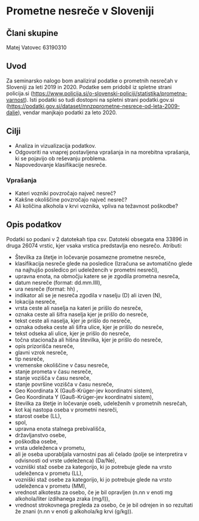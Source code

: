# Prometne nesreče v Sloveniji

## Člani skupine
Matej Vatovec 63190310

## Uvod
Za seminarsko nalogo bom analiziral podatke o prometnih nesrečah v Sloveniji za leti 2019 in 2020. Podatke sem pridobil
iz spletne strani policija.si (https://www.policija.si/o-slovenski-policiji/statistika/prometna-varnost). Isti podatki so tudi dostopni
na spletni strani podatki.gov.si (https://podatki.gov.si/dataset/mnzpprometne-nesrece-od-leta-2009-dalje), vendar manjkajo podatki za leto 2020.


## Cilji
  * Analiza in vizualizacija podatkov.
  * Odgovoriti na vnaprej postavljena vprašanja in na morebitna vprašanja, ki se pojavijo ob reševanju problema.
  * Napovedovanje klasifikacije nesreče.
  
  
  ### Vprašanja
  * Kateri vozniki povzročajo največ nesreč?
  * Kakšne okoliščine povzročajo največ nesreč?
  * Ali količina alkohola v krvi voznika, vpliva na težavnost poškodbe?
  

## Opis podatkov
Podatki so podani v 2 datotekah tipa csv. Datoteki obsegata ena 33896 in druga 26074 vrstic, kjer vsaka vrstica predstavlja eno nesrečo. Atributi:

* Številka za štetje in ločevanje posamezne prometne nesreče,
* klasifikacija nesreče glede na posledice (Izračuna se avtomatično glede na najhujšo posledico pri udeležencih v prometni nesreči),
* upravna enota, na območju katere se je zgodila prometna nesreča,
* datum nesreče (format: dd.mm.llll), 
* ura nesreče (format: hh) ,
* indikator ali se je nesreča zgodila v naselju (D) ali izven (N),
* lokacija nesreče,
* vrsta ceste ali naselja na kateri je prišlo do nesreče,
* oznaka ceste ali šifra naselja kjer je prišlo do nesreče,
* tekst ceste ali naselja, kjer je prišlo do nesreče,
* oznaka odseka ceste ali šifra ulice, kjer je prišlo do nesreče,
* tekst odseka ali ulice, kjer je prišlo do nesreče,
* točna stacionaža ali hišna številka, kjer je prišlo do nesreče,
* opis prizorišča nesreče,
* glavni vzrok nesreče,
* tip nesreče,
* vremenske okoliščine v času nesreče,
* stanje prometa v času nesreče,
* stanje vozišča v času nesreče,
* stanje površine vozišča v času nesreče,
* Geo Koordinata X (Gauß-Krüger-jev koordinatni sistem),
* Geo Koordinata Y (Gauß-Krüger-jev koordinatni sistem),
* številka za štetje in ločevanje oseb, udeleženih v prometnih nesrečah,
* kot kaj nastopa oseba v prometni nesreči,
* starost osebe (LL),
* spol,
* upravna enota stalnega prebivališča,
* državljanstvo osebe,
* poškodba osebe,
* vrsta udeleženca v prometu,
* ali je oseba uporabljala varnostni pas ali čelado (polje se interpretira v odvisnosti od vrste udeleženca) (Da/Ne),
* vozniški staž osebe za kategorijo, ki jo potrebuje glede na vrsto udeleženca v prometu (LL),
* vozniški staž osebe za kategorijo, ki jo potrebuje glede na vrsto udeleženca v prometu (MM),
* vrednost alkotesta za osebo, če je bil opravljen (n.nn v enoti mg alkohola/liter izdihanega zraka (mg/l)),
* vrednost strokovnega pregleda za osebo, če je bil odrejen in so rezultati že znani (n.nn v enoti g alkohola/kg krvi (g/kg)).
